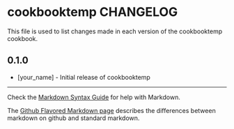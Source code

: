cookbooktemp CHANGELOG
===============

This file is used to list changes made in each version of the cookbooktemp cookbook.

0.1.0
-----
- [your_name] - Initial release of cookbooktemp

- - -
Check the [Markdown Syntax Guide](http://daringfireball.net/projects/markdown/syntax) for help with Markdown.

The [Github Flavored Markdown page](http://github.github.com/github-flavored-markdown/) describes the differences between markdown on github and standard markdown.
